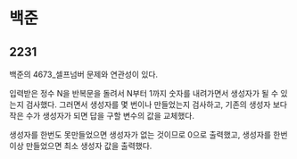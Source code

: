 # 백준

## 2231

백준의 4673_셀프넘버 문제와 연관성이 있다.

입력받은 정수 N을 반복문을 돌려서 N부터 1까지 숫자를 내려가면서 생성자가 될 수 있는지 검사했다. 그러면서 생성자를 몇 번이나 만들었는지 검사하고, 기존의 생성자 보다 작은 수가 생성자가 되면 답을 구할 변수의 값을 교체했다.

생성자를 한번도 못만들었으면 생성자가 없는 것이므로 0으로 출력했고, 생성자를 한번 이상 만들었으면 최소 생성자 값을 출력했다.